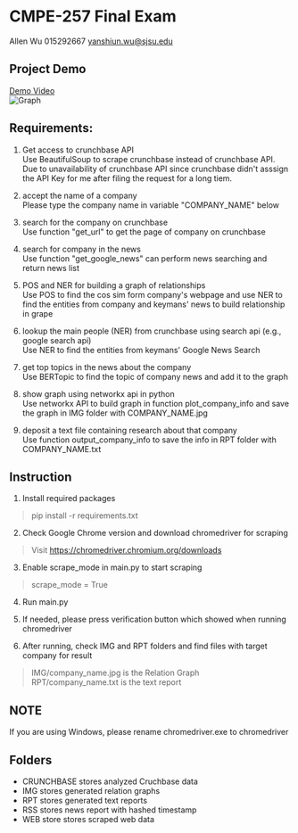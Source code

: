 # CMPE-257 Final Exam
Allen Wu 015292667 yanshiun.wu@sjsu.edu

## Project Demo
[Demo Video](https://drive.google.com/file/d/15IRlutfGqMc3R0A9kv6k9N-S8Oc8_Yg9/view?usp=sharing)  
![Graph](https://github.com/bmwv12lmr/CMPE-257_Final/blob/main/IMG/giftpack.jpg)

## Requirements:
1. Get access to crunchbase API  
    Use BeautifulSoup to scrape crunchbase instead of crunchbase API.
    Due to unavailability of crunchbase API since crunchbase didn't asssign the API Key for me after filing the request for a long tiem.
  

2. accept the name of a company  
    Please type the company name in variable "COMPANY_NAME" below  


3. search for the company on crunchbase  
    Use function "get_url" to get the page of company on crunchbase


4. search for company in the news  
    Use function "get_google_news" can perform news searching and return news list


5. POS and NER for building a graph of relationships  
    Use POS to find the cos sim form company's webpage and use NER to find the entities from company and keymans' news to build relationship in grape


6. lookup the main people (NER) from crunchbase using search api (e.g., google search api)  
    Use NER to find the entities from keymans' Google News Search


7. get top topics in the news about the company  
    Use BERTopic to find the topic of company news and add it to the graph


8. show graph using networkx api in python  
    Use networkx API to build graph in function plot_company_info and save the graph in IMG folder with COMPANY_NAME.jpg


9. deposit a text file containing research about that company  
    Use function output_company_info to save the info in RPT folder with COMPANY_NAME.txt

## Instruction
1. Install required packages
> pip install -r requirements.txt
2. Check Google Chrome version and download chromedriver for scraping
> Visit https://chromedriver.chromium.org/downloads
3. Enable scrape_mode in main.py to start scraping
> scrape_mode = True
4. Run main.py


5. If needed, please press verification button which showed when running chromedriver


6. After running, check IMG and RPT folders and find files with target company for result
> IMG/company_name.jpg is the Relation Graph  
> RPT/company_name.txt is the text report  

## NOTE
If you are using Windows, please rename chromedriver.exe to chromedriver

## Folders
* CRUNCHBASE stores analyzed Cruchbase data
* IMG stores generated relation graphs
* RPT stores generated text reports
* RSS stores news report with hashed timestamp
* WEB store stores scraped web data
